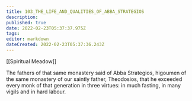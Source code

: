 ```yaml
---
title: 103_THE_LIFE_AND_QUALITIES_OF_ABBA_STRATEGIOS
description: 
published: true
date: 2022-02-23T05:37:37.975Z
tags: 
editor: markdown
dateCreated: 2022-02-23T05:37:36.243Z
---
```


[[Spiritual Meadow]]
 
The fathers of that same monastery said of Abba Strategios, higoumen of the same monastery of our saintly father, Theodosios, that he exceeded every monk of that generation in three virtues: in much fasting, in many vigils and in hard labour.
